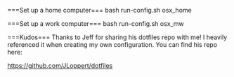 ===Set up a home computer===
bash run-config.sh osx_home

===Set up a work computer===
bash run-config.sh osx_mw

===Kudos===
Thanks to Jeff for sharing his dotfiles repo with me! I heavily referenced it when creating my own configuration. You can find his repo here: 

https://github.com/JLoppert/dotfiles


